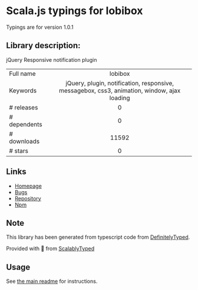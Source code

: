 
# Scala.js typings for lobibox

Typings are for version 1.0.1

## Library description:
jQuery Responsive notification plugin

|                    |                 |
| ------------------ | :-------------: |
| Full name          | lobibox |
| Keywords           | jQuery, plugin, notification, responsive, messagebox, css3, animation, window, ajax loading |
| # releases         | 0 |
| # dependents       | 0 |
| # downloads        | 11592 |
| # stars            | 0 |

## Links
- [Homepage](https://github.com/arboshiki/lobibox#readme)
- [Bugs](https://github.com/arboshiki/lobibox/issues)
- [Repository](https://github.com/arboshiki/lobibox)
- [Npm](https://www.npmjs.com/package/lobibox)
    


## Note
This library has been generated from typescript code from [DefinitelyTyped](https://definitelytyped.org).

Provided with :purple_heart: from [ScalablyTyped](https://github.com/oyvindberg/ScalablyTyped)

## Usage
See [the main readme](../../readme.md) for instructions.


